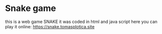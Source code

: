 # Snake game
this is a web game SNAKE
it was coded in html and java script
here you can play it online: https://snake.tomasplotica.site
